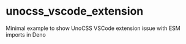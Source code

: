 # unocss_vscode_extension
Minimal example to show UnoCSS VSCode extension issue with ESM imports in Deno
